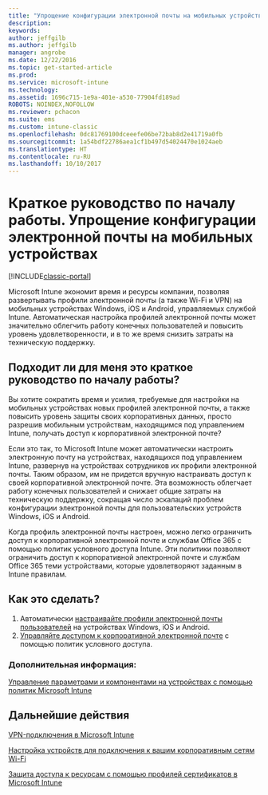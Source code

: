 ```yaml
---
title: "Упрощение конфигурации электронной почты на мобильных устройствах"
description: 
keywords: 
author: jeffgilb
ms.author: jeffgilb
manager: angrobe
ms.date: 12/22/2016
ms.topic: get-started-article
ms.prod: 
ms.service: microsoft-intune
ms.technology: 
ms.assetid: 1696c715-1e9a-401e-a530-77904fd189ad
ROBOTS: NOINDEX,NOFOLLOW
ms.reviewer: pchacon
ms.suite: ems
ms.custom: intune-classic
ms.openlocfilehash: 0dc81769100dceeefe06be72bab8d2e41719a0fb
ms.sourcegitcommit: 1a54bdf22786aea1cf1b497d54024470e1024aeb
ms.translationtype: HT
ms.contentlocale: ru-RU
ms.lasthandoff: 10/10/2017
---
```

# <a name="quick-start-guide-simplify-email-configuration-on-mobile-devices"></a>Краткое руководство по началу работы. Упрощение конфигурации электронной почты на мобильных устройствах

[!INCLUDE[classic-portal](../includes/classic-portal.md)]

Microsoft Intune экономит время и ресурсы компании, позволяя развертывать профили электронной почты (а также Wi-Fi и VPN) на мобильных устройствах Windows, iOS и Android, управляемых службой Intune. Автоматическая настройка профилей электронной почты может значительно облегчить работу конечных пользователей и повысить уровень удовлетворенности, и в то же время снизить затраты на техническую поддержку.

## <a name="is-this-quick-start-guide-right-for-me"></a>Подходит ли для меня это краткое руководство по началу работы?
Вы хотите сократить время и усилия, требуемые для настройки на мобильных устройствах новых профилей электронной почты, а также повысить уровень защиты своих корпоративных данных, просто разрешив мобильным устройствам, находящимся под управлением Intune, получать доступ к корпоративной электронной почте?

Если это так, то Microsoft Intune может автоматически настроить электронную почту на устройствах, находящихся под управлением Intune, развернув на устройствах сотрудников их профили электронной почты. Таким образом, им не придется вручную настраивать доступ к своей корпоративной электронной почте. Эта возможность облегчает работу конечных пользователей и снижает общие затраты на техническую поддержку, сокращая число эскалаций проблем конфигурации электронной почты для пользовательских устройств Windows, iOS и Android.

Когда профиль электронной почты настроен, можно легко ограничить доступ к корпоративной электронной почте и службам Office 365 с помощью политик условного доступа Intune. Эти политики позволяют ограничить доступ к корпоративной электронной почте и службам Office 365 теми устройствами, которые удовлетворяют заданным в Intune правилам.

## <a name="how-do-i-do-it"></a>Как это сделать?
1.  Автоматически [настраивайте профили электронной почты пользователей](/intune-classic/deploy-use/configure-access-to-corporate-email-using-email-profiles-with-microsoft-intune) на устройствах Windows, iOS и Android.
2.  [Управляйте доступом к корпоративной электронной почте](/intune-classic/deploy-use/restrict-access-to-email-and-o365-services-with-microsoft-intune) с помощью политик условного доступа.


### <a name="additional-information"></a>Дополнительная информация:
[Управление параметрами и компонентами на устройствах с помощью политик Microsoft Intune](/intune-classic/deploy-use/manage-settings-and-features-on-your-devices-with-microsoft-intune-policies)

## <a name="what-should-i-do-next"></a>Дальнейшие действия
[VPN-подключения в Microsoft Intune](/intune-classic/deploy-use/vpn-connections-in-microsoft-intune)

[Настройка устройств для подключения к вашим корпоративным сетям Wi-Fi](/intune-classic/deploy-use/wi-fi-connections-in-microsoft-intune)

[Защита доступа к ресурсам с помощью профилей сертификатов в Microsoft Intune](/intune-classic/deploy-use/secure-resource-access-with-certificate-profiles)
